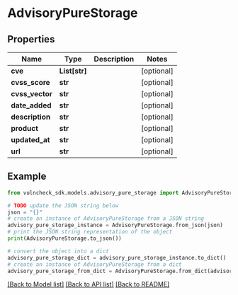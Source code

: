 # AdvisoryPureStorage


## Properties

Name | Type | Description | Notes
------------ | ------------- | ------------- | -------------
**cve** | **List[str]** |  | [optional] 
**cvss_score** | **str** |  | [optional] 
**cvss_vector** | **str** |  | [optional] 
**date_added** | **str** |  | [optional] 
**description** | **str** |  | [optional] 
**product** | **str** |  | [optional] 
**updated_at** | **str** |  | [optional] 
**url** | **str** |  | [optional] 

## Example

```python
from vulncheck_sdk.models.advisory_pure_storage import AdvisoryPureStorage

# TODO update the JSON string below
json = "{}"
# create an instance of AdvisoryPureStorage from a JSON string
advisory_pure_storage_instance = AdvisoryPureStorage.from_json(json)
# print the JSON string representation of the object
print(AdvisoryPureStorage.to_json())

# convert the object into a dict
advisory_pure_storage_dict = advisory_pure_storage_instance.to_dict()
# create an instance of AdvisoryPureStorage from a dict
advisory_pure_storage_from_dict = AdvisoryPureStorage.from_dict(advisory_pure_storage_dict)
```
[[Back to Model list]](../README.md#documentation-for-models) [[Back to API list]](../README.md#documentation-for-api-endpoints) [[Back to README]](../README.md)


